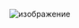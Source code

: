 ![изображение](https://user-images.githubusercontent.com/72620980/126877741-f947845f-d0d3-47e0-b011-5bd9bee1ff70.png)
